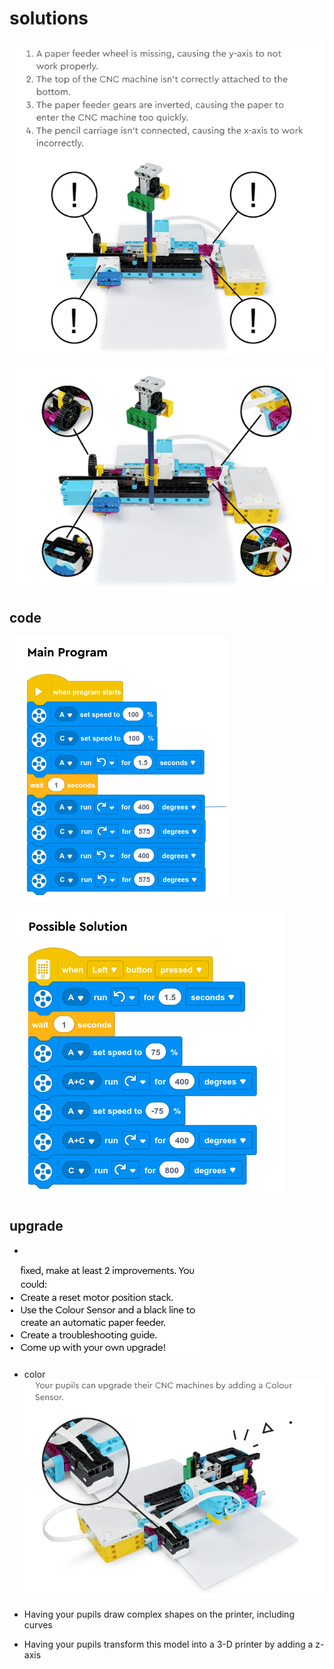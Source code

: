 # solutions

![Alt text](image-7.png)

![Alt text](image-8.png)
 
## code

![Alt text](image-10.png)

![Alt text](image-11.png)

## upgrade

* 
![Alt text](image-3.png)

* color
![Alt text](image-9.png)

* Having your pupils draw complex shapes on the printer, including curves

* Having your pupils transform this model into a 3-D printer by adding a z-axis


